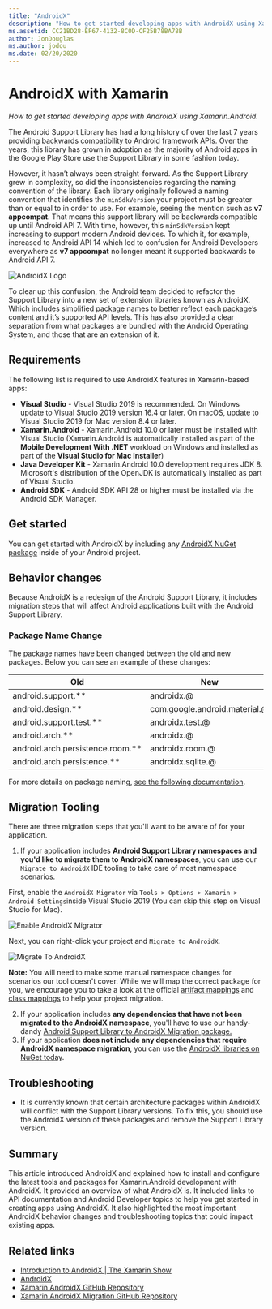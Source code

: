 ```yaml
---
title: "AndroidX"
description: "How to get started developing apps with AndroidX using Xamarin.Android."
ms.assetid: CC21BD28-EF67-4132-8C0D-CF25B78BA78B
author: JonDouglas
ms.author: jodou
ms.date: 02/20/2020
---
```

# AndroidX with Xamarin

_How to get started developing apps with AndroidX using Xamarin.Android._

The Android Support Library has had a long history of over the last 7 years providing backwards compatibility to Android framework APIs. Over the years, this library has grown in adoption as the majority of Android apps in the Google Play Store use the Support Library in some fashion today.

However, it hasn’t always been straight-forward. As the Support Library grew in complexity, so did the inconsistencies regarding the naming convention of the library. Each library originally followed a naming convention that identifies the `minSdkVersion` your project must be greater than or 
equal to in order to use. For example, seeing the mention such as **v7 appcompat**. That means this support library will be backwards compatible up until Android API 7. With time, however, this `minSdkVersio`n kept increasing to support modern Android devices. To which it, for example, increased 
to Android API 14 which led to confusion for Android Developers everywhere as **v7 appcompat** no longer meant it supported backwards to Android API 7.

![AndroidX Logo](~/android/platform/androidx-images/AndroidXLogo.png)

To clear up this confusion, the Android team decided to refactor the Support Library into a new set of extension libraries known as AndroidX. Which includes simplified package names to better reflect each package’s content and it’s supported API levels. This has also provided a clear separation 
from what packages are bundled with the Android Operating System, and those that are an extension of it.

## Requirements

The following list is required to use AndroidX features in Xamarin-based apps:

- **Visual Studio** - Visual Studio 2019 is recommended. On Windows update to Visual Studio 2019 version 16.4 or later. On macOS, update to Visual Studio 2019 for Mac version 8.4 or later.
- **Xamarin.Android** - Xamarin.Android 10.0 or later must be installed with Visual Studio (Xamarin.Android is automatically installed as part of the **Mobile Development With .NET** workload on Windows and installed as part of the **Visual Studio for Mac Installer**)
- **Java Developer Kit** - Xamarin.Android 10.0 development requires JDK 8. Microsoft's distribution of the OpenJDK is automatically installed as part of Visual Studio.
- **Android SDK** - Android SDK API 28 or higher must be installed via the Android SDK Manager.

## Get started

You can get started with AndroidX by including any [AndroidX NuGet package](https://www.nuget.org/packages?q=Tags%3A%22AndroidX%22+Authors%3A%22Microsoft%22) inside of your Android project.

## Behavior changes

Because AndroidX is a redesign of the Android Support Library, it includes migration steps that will affect Android applications built with the Android Support Library.

### Package Name Change
The package names have been changed between the old and new packages. Below you can see an example of these changes:

| Old                    | New                    |
| ---------------------- | ---------------------- |
| android.support.**     | androidx.@             |
| android.design.**      | com.google.android.material.@ |
| android.support.test.** | androidx.test.@       |
| android.arch.**        | androidx.@             |
| android.arch.persistence.room.** | androidx.room.@ |
| android.arch.persistence.** | androidx.sqlite.@ |

For more details on package naming, [see the following documentation](https://developer.android.com/jetpack/androidx/migrate#artifact_mappings).

## Migration Tooling

There are three migration steps that you'll want to be aware of for your application.

1. If your application includes **Android Support Library namespaces and you'd like to migrate them to AndroidX namespaces**, you can use our `Migrate to AndroidX` IDE tooling to take care of most namespace scenarios. 

First, enable the `AndroidX Migrator` via `Tools > Options > Xamarin > Android Settings`inside Visual Studio 2019 (You can skip this step on Visual Studio for Mac).

![Enable AndroidX Migrator](~/android/platform/androidx-images/EnableAndroidXMigrator.png)

Next, you can right-click your project and `Migrate to AndroidX`.

![Migrate To AndroidX](~/android/platform/androidx-images/MigrateToAndroidX.png)

**Note:** You will need to make some manual namespace changes for scenarios our tool doesn't cover. While we will map the correct package for you, we encourage you to take a look at the official [artifact mappings](https://developer.android.com/jetpack/androidx/migrate/artifact-mappings) and
[class mappings](https://developer.android.com/jetpack/androidx/migrate/class-mappings) to help your project migration.

2. If your application includes **any dependencies that have not been migrated to the AndroidX namespace**, you'll have to use our handy-dandy [Android Support Library to AndroidX Migration package.](https://www.nuget.org/packages/Xamarin.AndroidX.Migration)
3. If your application **does not include any dependencies that require AndroidX namespace migration**, you can use the [AndroidX libraries on NuGet today](https://www.nuget.org/packages?q=Tags%3A%22AndroidX%22+Authors%3A%22Microsoft%22).

## Troubleshooting

- It is currently known that certain architecture packages within AndroidX will conflict with the Support Library versions. To fix this, you should use the AndroidX version of these packages and remove the Support Library version.

## Summary

This article introduced AndroidX and explained how to install and configure the latest tools and packages for Xamarin.Android development with AndroidX. It provided an overview of what AndroidX is. It included links to API documentation and Android Developer topics to help you get started in 
creating apps using AndroidX. It also highlighted the most important AndroidX behavior changes and troubleshooting topics that could impact existing apps.

## Related links

- [Introduction to AndroidX | The Xamarin Show](https://www.youtube.com/watch?v=M_l3RjTev5A)
- [AndroidX](https://developer.android.com/jetpack/androidx)
- [Xamarin AndroidX GitHub Repository](https://github.com/xamarin/AndroidX)
- [Xamarin AndroidX Migration GitHub Repository](https://github.com/xamarin/XamarinAndroidXMigration)
